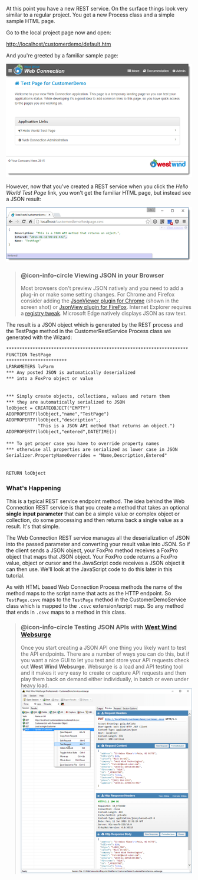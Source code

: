﻿At this point you have a new REST service. On the surface things look very similar to a regular project. You get a new Process class and a simple sample HTML page.

Go to the local project page now and open:

<a href="http://localhost/customerdemo/default.htm" target="top">http://localhost/customerdemo/default.htm</a>

And you're greeted by a familiar sample page:

![](IMAGES/stepbystep/CustomerDemo_HomePage_REST.png)

However, now that you've created a REST service when you click the *Hello World Test Page* link, you won't get the familiar HTML page, but instead see a JSON result:

![](IMAGES/stepbystep/RestServiceHelloWorldJson.png)

> ### @icon-info-circle Viewing JSON in your Browser
> Most browsers don't preview JSON natively and you need to add a plug-in or make some setting changes. For Chrome and Firefox consider adding the <a href="https://chrome.google.com/webstore/detail/json-viewer/gbmdgpbipfallnflgajpaliibnhdgobh?hl=en-US" target="top">JsonViewer plugin for Chrome</a> (shown in the screen shot) or <a href="https://addons.mozilla.org/en-us/firefox/addon/jsonview/" target="top">JsonView plugin for FireFox</a>. Internet Explorer requires a <a href="http://weblog.west-wind.com/posts/2011/apr/01/displaying-json-in-your-browser" target="top">registry tweak</a>. Microsoft Edge natively displays JSON as raw text.

The result is a JSON object which is generated by the REST process and the TestPage method in the CustomerRestService Process class we generated with the Wizard:

```foxpro
*********************************************************************
FUNCTION TestPage
***********************
LPARAMETERS lvParm
*** Any posted JSON is automatically deserialized
*** into a FoxPro object or value


*** Simply create objects, collections, values and return them
*** they are automatically serialized to JSON
loObject = CREATEOBJECT("EMPTY")
ADDPROPERTY(loObject,"name","TestPage")
ADDPROPERTY(loObject,"description",;
            "This is a JSON API method that returns an object.")
ADDPROPERTY(loObject,"entered",DATETIME())

*** To get proper case you have to override property names
*** otherwise all properties are serialized as lower case in JSON
Serializer.PropertyNameOverrides = "Name,Description,Entered"


RETURN loObject
```

### What's Happening
This is a typical REST service endpoint method. The idea behind the Web Connection REST service is that you create a method that takes an optional **single input parameter** that can be a simple value or complex object or collection, do some processing and then returns back a single value as a result. It's that simple.

The Web Connection REST service manages all the deserialization of JSON into the passed parameter and converting your result value into JSON. So if the client sends a JSON object, your FoxPro method receives a FoxPro object that maps that JSON object. Your FoxPro code returns a FoxPro value, object or cursor and the JavaScript code receives a JSON object it can then use. We'll look at the JavaScript code to do this later in this tutorial.

As with HTML based Web Connection Process methods the name of the method maps to the script name that acts as the HTTP endpoint. So `TestPage.csvc` maps to the `TestPage` method in the CustomerDemoService class which is mapped to the `.csvc` extension/script map. So any method that ends in `.csvc` maps to a method in this class.


> ### @icon-info-circle Testing JSON APIs with <a href="http://websurge.west-wind.com/" target="top">West Wind Websurge</a>
> Once you start creating a JSON API one thing you likely want to test the API endpoints. There are a number of ways you can do this, but if you want a nice GUI to let you test and store your API requests check out **West Wind Websurge**. Websurge is a load and API testing tool and it makes it very easy to create or capture API requests and then play them back on demand either individually, in batch or even under heavy load.
> ![](IMAGES/stepbystep/WebSurgeRESTTesting.png)